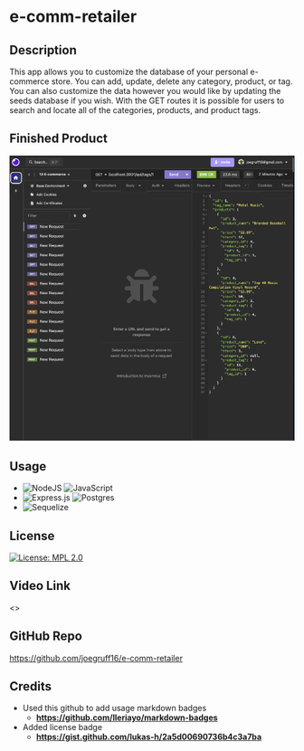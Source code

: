 # e-comm-retailer

## Description

This app allows you to customize the database of your personal e-commerce store. You can add, update, delete any category, product, or tag. You can also customize the data however you would like by updating the seeds database if you wish. With the GET routes it is possible for users to search and locate all of the categories, products, and product tags.

## Finished Product

![Insomniaroute](./assets/images/finished_product.png)

## Usage

- ![NodeJS](https://img.shields.io/badge/node.js-6DA55F?style=for-the-badge&logo=node.js&logoColor=white) ![JavaScript](https://img.shields.io/badge/javascript-%23323330.svg?style=for-the-badge&logo=javascript&logoColor=%23F7DF1E)
- ![Express.js](https://img.shields.io/badge/express.js-%23404d59.svg?style=for-the-badge&logo=express&logoColor=%2361DAFB) ![Postgres](https://img.shields.io/badge/postgres-%23316192.svg?style=for-the-badge&logo=postgresql&logoColor=white)
- ![Sequelize](https://img.shields.io/badge/Sequelize-52B0E7?style=for-the-badge&logo=Sequelize&logoColor=white)

## License

[![License: MPL 2.0](https://img.shields.io/badge/License-MPL_2.0-brightgreen.svg)](https://opensource.org/licenses/MPL-2.0)

## Video Link

<>

## GitHub Repo

<https://github.com/joegruff16/e-comm-retailer>

## Credits

- Used this github to add usage markdown badges
  - **<https://github.com/Ileriayo/markdown-badges>**
- Added license badge
  - **<https://gist.github.com/lukas-h/2a5d00690736b4c3a7ba>**
